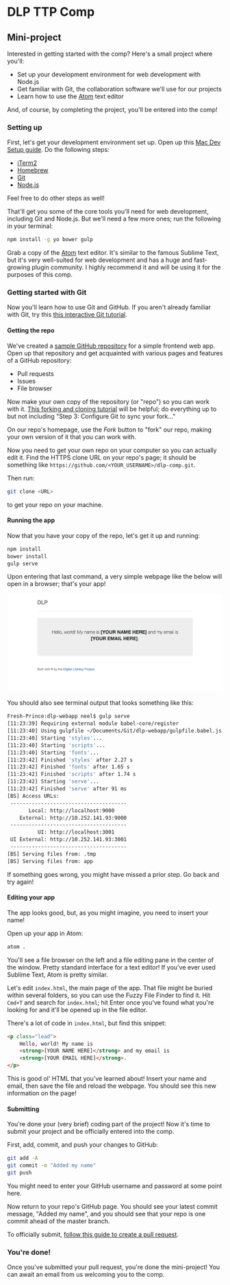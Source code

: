 # DLP TTP Comp
## Mini-project
Interested in getting started with the comp? Here's a small project where you'll:
- Set up your development environment for web development with Node.js
- Get familiar with Git, the collaboration software we'll use for our projects
- Learn how to use the [Atom](https://atom.io) text editor

And, of course, by completing the project, you'll be entered into the comp!

### Setting up
First, let's get your development environment set up. Open up this [Mac Dev Setup guide](https://github.com/nicolashery/mac-dev-setup). Do the following steps:
- [iTerm2](https://github.com/nicolashery/mac-dev-setup#iterm2)
- [Homebrew](https://github.com/nicolashery/mac-dev-setup#homebrew)
- [Git](https://github.com/nicolashery/mac-dev-setup#git)
- [Node.js](https://github.com/nicolashery/mac-dev-setup#nodejs)

Feel free to do other steps as well!

That'll get you some of the core tools you'll need for web development, including Git and Node.js. But we'll need a few more ones; run the following in your terminal:

```sh
npm install -g yo bower gulp
```

Grab a copy of the [Atom](http://atom.io/) text editor. It's similar to the famous Sublime Text, but it's very well-suited for web development and has a huge and fast-growing plugin community. I highly recommend it and will be using it for the purposes of this comp.

### Getting started with Git
Now you'll learn how to use Git and GitHub. If you aren't already familiar with Git, try this [this interactive Git tutorial](https://try.github.io).

#### Getting the repo
We've created a [sample GitHub repository](https://github.com/hathix/dlp-webapp) for a simple frontend web app. Open up that repository and get acquainted with various pages and features of a GitHub repository:
- Pull requests
- Issues
- File browser

Now make your own copy of the repository (or "repo") so you can work with it. [This forking and cloning tutorial](https://help.github.com/articles/fork-a-repo/#keep-your-fork-synced) will be helpful; do everything up to but not including "Step 3: Configure Git to sync your fork..."

On our repo's homepage, use the _Fork_ button to "fork" our repo, making your own version of it that you can work with.

Now you need to get your own repo on your computer so you can actually edit it. Find the HTTPS clone URL on your repo's page; it should be something like `https://github.com/<YOUR_USERNAME>/dlp-comp.git`.

 Then run:

```sh
git clone <URL>
```

to get your repo on your machine.

#### Running the app
Now that you have your copy of the repo, let's get it up and running:

```sh
npm install
bower install
gulp serve
```

Upon entering that last command, a very simple webpage like the below will open in a browser; that's your app!

![Sample webapp before modifications](img/sample-webapp-before.png)

You should also see terminal output that looks something like this:

```sh
Fresh-Prince:dlp-webapp neel$ gulp serve
[11:23:39] Requiring external module babel-core/register
[11:23:40] Using gulpfile ~/Documents/Git/dlp-webapp/gulpfile.babel.js
[11:23:40] Starting 'styles'...
[11:23:40] Starting 'scripts'...
[11:23:40] Starting 'fonts'...
[11:23:42] Finished 'styles' after 2.27 s
[11:23:42] Finished 'fonts' after 1.65 s
[11:23:42] Finished 'scripts' after 1.74 s
[11:23:42] Starting 'serve'...
[11:23:42] Finished 'serve' after 91 ms
[BS] Access URLs:
 --------------------------------------
       Local: http://localhost:9000
    External: http://10.252.141.93:9000
 --------------------------------------
          UI: http://localhost:3001
 UI External: http://10.252.141.93:3001
 --------------------------------------
[BS] Serving files from: .tmp
[BS] Serving files from: app
```

If something goes wrong, you might have missed a prior step. Go back and try again!

#### Editing your app
The app looks good, but, as you might imagine, you need to insert your name!

Open up your app in Atom:

```sh
atom .
```

You'll see a file browser on the left and a file editing pane in the center of the window. Pretty standard interface for a text editor! If you've ever used Sublime Text, Atom is pretty similar.

Let's edit `index.html`, the main page of the app. That file might be buried within several folders, so you can use the Fuzzy File Finder to find it. Hit `Cmd+T` and search for `index.html`; hit Enter once you've found what you're looking for and it'll be opened up in the file editor.

There's a lot of code in `index.html`, but find this snippet:

```html
<p class="lead">
    Hello, world! My name is
    <strong>[YOUR NAME HERE]</strong> and my email is
    <strong>[YOUR EMAIL HERE]</strong>.
</p>
```

This is good ol' HTML that you've learned about! Insert your name and email, then save the file and reload the webpage. You should see this new information on the page!

#### Submitting
You're done your (very brief) coding part of the project! Now it's time to submit your project and be officially entered into the comp.

First, add, commit, and push your changes to GitHub:

```sh
git add -A
git commit -m "Added my name"
git push
```

You might need to enter your GitHub username and password at some point here.

Now return to your repo's GitHub page. You should see your latest commit message, "Added my name", and you should see that your repo is one commit ahead of the master branch.

To officially submit, [follow this guide to create a pull request](https://help.github.com/articles/using-pull-requests/).

### You're done!
Once you've submitted your pull request, you're done the mini-project! You can await an email from us welcoming you to the comp.
